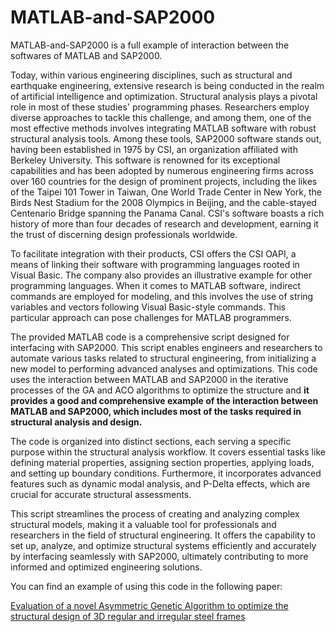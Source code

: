 # MATLAB-and-SAP2000
MATLAB-and-SAP2000 is a full example of interaction between the softwares of MATLAB and SAP2000.  

Today, within various engineering disciplines, such as structural and earthquake engineering, extensive research is being conducted in the realm of artificial intelligence and optimization. Structural analysis plays a pivotal role in most of these studies' programming phases. Researchers employ diverse approaches to tackle this challenge, and among them, one of the most effective methods involves integrating MATLAB software with robust structural analysis tools. Among these tools, SAP2000 software stands out, having been established in 1975 by CSI, an organization affiliated with Berkeley University. This software is renowned for its exceptional capabilities and has been adopted by numerous engineering firms across over 160 countries for the design of prominent projects, including the likes of the Taipei 101 Tower in Taiwan, One World Trade Center in New York, the Birds Nest Stadium for the 2008 Olympics in Beijing, and the cable-stayed Centenario Bridge spanning the Panama Canal. CSI's software boasts a rich history of more than four decades of research and development, earning it the trust of discerning design professionals worldwide.

To facilitate integration with their products, CSI offers the CSI OAPI, a means of linking their software with programming languages rooted in Visual Basic. The company also provides an illustrative example for other programming languages. When it comes to MATLAB software, indirect commands are employed for modeling, and this involves the use of string variables and vectors following Visual Basic-style commands. This particular approach can pose challenges for MATLAB programmers.

The provided MATLAB code is a comprehensive script designed for interfacing with SAP2000. This script enables engineers and researchers to automate various tasks related to structural engineering, from initializing a new model to performing advanced analyses and optimizations. This code uses the interaction between MATLAB and SAP2000 in the iterative processes of the GA and ACO algorithms to optimize the structure and **it provides a good and comprehensive example of the interaction between MATLAB and SAP2000, which includes most of the tasks required in structural analysis and design.**

The code is organized into distinct sections, each serving a specific purpose within the structural analysis workflow. It covers essential tasks like defining material properties, assigning section properties, applying loads, and setting up boundary conditions. Furthermore, it incorporates advanced features such as dynamic modal analysis, and P-Delta effects, which are crucial for accurate structural assessments.

This script streamlines the process of creating and analyzing complex structural models, making it a valuable tool for professionals and researchers in the field of structural engineering. It offers the capability to set up, analyze, and optimize structural systems efficiently and accurately by interfacing seamlessly with SAP2000, ultimately contributing to more informed and optimized engineering solutions.

You can find an example of using this code in the following paper:

[Evaluation of a novel Asymmetric Genetic Algorithm to optimize the structural design of 3D regular and irregular steel frames](https://scholar.google.com/citations?view_op=view_citation&hl=en&user=ZA_nLX4AAAAJ&citation_for_view=ZA_nLX4AAAAJ:2osOgNQ5qMEC)

